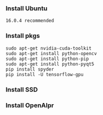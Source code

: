 ### Install Ubuntu
    16.0.4 recommended
### Install pkgs
    sudo apt-get nvidia-cuda-toolkit
    sudo apt-get install python-opencv
    sudo apt-get install python-pip
    sudo apt-get install python-pyqt5
    pip install spyder
    pip install -U tensorflow-gpu
### Install SSD
    
### Install OpenAlpr

